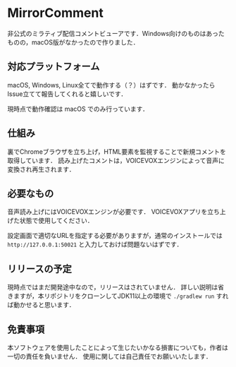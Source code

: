 # MirrorComment

非公式のミラティブ配信コメントビューアです．Windows向けのものはあったものの，macOS版がなかったので作りました．

## 対応プラットフォーム

macOS, Windows, Linux全てで動作する（？）はずです．
動かなかったらIssue立てて報告してくれると嬉しいです．

現時点で動作確認は macOS でのみ行っています．

## 仕組み
裏でChromeブラウザを立ち上げ，HTML要素を監視することで新規コメントを取得しています．
読み上げたコメントは，VOICEVOXエンジンによって音声に変換され再生されます．

## 必要なもの

音声読み上げにはVOICEVOXエンジンが必要です．
VOICEVOXアプリを立ち上げた状態で使用してください．

設定画面で適切なURLを指定する必要がありますが，通常のインストールでは
`http://127.0.0.1:50021` と入力しておけば問題ないはずです．

## リリースの予定

現時点ではまだ開発途中なので，リリースはされていません．
詳しい説明は省きますが，本リポジトリをクローンしてJDK11以上の環境で `./gradlew run` すれば動かせると思います．

## 免責事項

本ソフトウェアを使用したことによって生じたいかなる損害についても，作者は一切の責任を負いません．
使用に関しては自己責任でお願いいたします．
